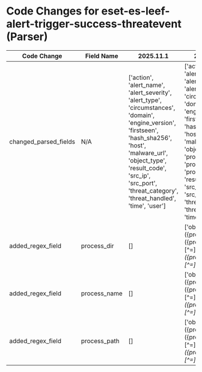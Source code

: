 # Code Changes for eset-es-leef-alert-trigger-success-threatevent (Parser)

| Code Change | Field Name | 2025.11.1 | 2025.12.1 |
|-------------|------------|-----------|------------|
| changed_parsed_fields | N/A | ['action', 'alert_name', 'alert_severity', 'alert_type', 'circumstances', 'domain', 'engine_version', 'firstseen', 'hash_sha256', 'host', 'malware_url', 'object_type', 'result_code', 'src_ip', 'src_port', 'threat_category', 'threat_handled', 'time', 'user'] | ['action', 'alert_name', 'alert_severity', 'alert_type', 'circumstances', 'domain', 'engine_version', 'firstseen', 'hash_sha256', 'host', 'malware_url', 'object_type', 'process_dir', 'process_name', 'process_path', 'result_code', 'src_ip', 'src_port', 'threat_category', 'threat_handled', 'time', 'user'] |
| added_regex_field | process_dir | [] | ['objectUri=({process_path}({process_dir}[^=]*[\\\/]+)?({process_name}[^=]+?))\s*(\w+=|$)'] |
| added_regex_field | process_name | [] | ['objectUri=({process_path}({process_dir}[^=]*[\\\/]+)?({process_name}[^=]+?))\s*(\w+=|$)'] |
| added_regex_field | process_path | [] | ['objectUri=({process_path}({process_dir}[^=]*[\\\/]+)?({process_name}[^=]+?))\s*(\w+=|$)'] |